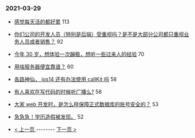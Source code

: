 ### 2021-03-29 
- [感觉每天活的都好累](https://www.v2ex.com/t/766048) 113
- [你们公司的开发人员（特别是后端）受重视吗？是不是大部分公司都只重视业务人员或者销售？](https://www.v2ex.com/t/765975) 92
- [今年 30 岁，想体验一次蹦极，想听一些过来人的经验](https://www.v2ex.com/t/766085) 70
- [用啥服务器便宜靠谱？](https://www.v2ex.com/t/766000) 60
- [各路神仙， ios14 还有办法使用 callKit 吗](https://www.v2ex.com/t/766054) 58
- [有人喜欢在写代码的时候听广播么?](https://www.v2ex.com/t/765946) 58
- [大家 web 开发时，是怎么样保障正式数据库的账号安全的？](https://www.v2ex.com/t/766088) 53
- [急急急！学历造假被发现。](https://www.v2ex.com/t/766250) 52 

- [ < 上一页 ](https://github.com/able8/v2ex-hot-record/blob/master/2021-03-28.md) -------- [ 下一页 > ](https://github.com/able8/v2ex-hot-record/blob/master/2021-03-30.md)